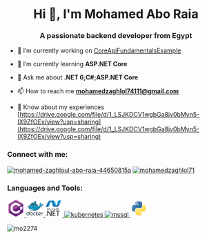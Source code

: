 <h1 align="center">Hi 👋, I'm Mohamed Abo Raia</h1>
<h3 align="center">A passionate backend developer from Egypt</h3>

- 🔭 I’m currently working on [CoreApiFundamentalsExample](https://github.com/mo2274/CoreApiFundamentalsExample)

- 🌱 I’m currently learning **ASP.NET Core**

- 💬 Ask me about **.NET 6;C#;ASP.NET Core**

- 📫 How to reach me **mohamedzaghlol74111@gmail.com**

- 📄 Know about my experiences [https://drive.google.com/file/d/1_LSJKDCV1wgbGa8jv0bMyn5-IX9ZfOEx/view?usp=sharing](https://drive.google.com/file/d/1_LSJKDCV1wgbGa8jv0bMyn5-IX9ZfOEx/view?usp=sharing)

<h3 align="left">Connect with me:</h3>
<p align="left">
<a href="https://linkedin.com/in/mohamed-zaghloul-abo-raia-44650815a" target="blank"><img align="center" src="https://raw.githubusercontent.com/rahuldkjain/github-profile-readme-generator/master/src/images/icons/Social/linked-in-alt.svg" alt="mohamed-zaghloul-abo-raia-44650815a" height="30" width="40" /></a>
<a href="https://www.hackerrank.com/@mohamedzaghlol71" target="blank"><img align="center" src="https://raw.githubusercontent.com/rahuldkjain/github-profile-readme-generator/master/src/images/icons/Social/hackerrank.svg" alt="mohamedzaghlol71" height="30" width="40" /></a>
</p>

<h3 align="left">Languages and Tools:</h3>
<p align="left"> <a href="https://www.w3schools.com/cs/" target="_blank" rel="noreferrer"> <img src="https://raw.githubusercontent.com/devicons/devicon/master/icons/csharp/csharp-original.svg" alt="csharp" width="40" height="40"/> </a> <a href="https://www.docker.com/" target="_blank" rel="noreferrer"> <img src="https://raw.githubusercontent.com/devicons/devicon/master/icons/docker/docker-original-wordmark.svg" alt="docker" width="40" height="40"/> </a> <a href="https://dotnet.microsoft.com/" target="_blank" rel="noreferrer"> <img src="https://raw.githubusercontent.com/devicons/devicon/master/icons/dot-net/dot-net-original-wordmark.svg" alt="dotnet" width="40" height="40"/> </a> <a href="https://kubernetes.io" target="_blank" rel="noreferrer"> <img src="https://www.vectorlogo.zone/logos/kubernetes/kubernetes-icon.svg" alt="kubernetes" width="40" height="40"/> </a> <a href="https://www.microsoft.com/en-us/sql-server" target="_blank" rel="noreferrer"> <img src="https://www.svgrepo.com/show/303229/microsoft-sql-server-logo.svg" alt="mssql" width="40" height="40"/> </a> <a href="https://www.python.org" target="_blank" rel="noreferrer"> <img src="https://raw.githubusercontent.com/devicons/devicon/master/icons/python/python-original.svg" alt="python" width="40" height="40"/> </a> </p>

<p><img align="center" src="https://github-readme-stats.vercel.app/api/top-langs?username=mo2274&show_icons=true&locale=en&layout=compact" alt="mo2274" /></p>

